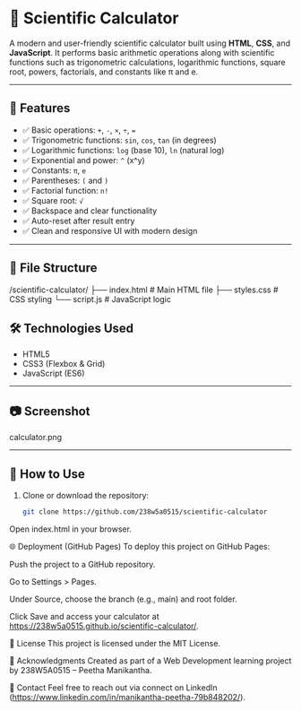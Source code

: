 # 🔢 Scientific Calculator

A modern and user-friendly scientific calculator built using **HTML**, **CSS**, and **JavaScript**. It performs basic arithmetic operations along with scientific functions such as trigonometric calculations, logarithmic functions, square root, powers, factorials, and constants like π and e.

---

## 🚀 Features

- ✅ Basic operations: `+`, `-`, `×`, `÷`, `=`
- ✅ Trigonometric functions: `sin`, `cos`, `tan` (in degrees)
- ✅ Logarithmic functions: `log` (base 10), `ln` (natural log)
- ✅ Exponential and power: `^` (x^y)
- ✅ Constants: `π`, `e`
- ✅ Parentheses: `(` and `)`
- ✅ Factorial function: `n!`
- ✅ Square root: `√`
- ✅ Backspace and clear functionality
- ✅ Auto-reset after result entry
- ✅ Clean and responsive UI with modern design


---

## 📁 File Structure
/scientific-calculator/
├── index.html # Main HTML file
├── styles.css # CSS styling
└── script.js # JavaScript logic


## 🛠️ Technologies Used

- HTML5
- CSS3 (Flexbox & Grid)
- JavaScript (ES6)

---

## 📷 Screenshot

calculator.png
<!-- Replace with actual screenshot URL after hosting -->

---

## 🚀 How to Use

1. Clone or download the repository:
   ```bash
   git clone https://github.com/238w5a0515/scientific-calculator
Open index.html in your browser.

🌐 Deployment (GitHub Pages)
To deploy this project on GitHub Pages:

Push the project to a GitHub repository.

Go to Settings > Pages.

Under Source, choose the branch (e.g., main) and root folder.

Click Save and access your calculator at https://238w5a0515.github.io/scientific-calculator/.

📜 License
This project is licensed under the MIT License.

🙌 Acknowledgments
Created as part of a Web Development learning project by 238W5A0515 – Peetha Manikantha.

📧 Contact
Feel free to reach out via  connect on LinkedIn (https://www.linkedin.com/in/manikantha-peetha-79b848202/).

